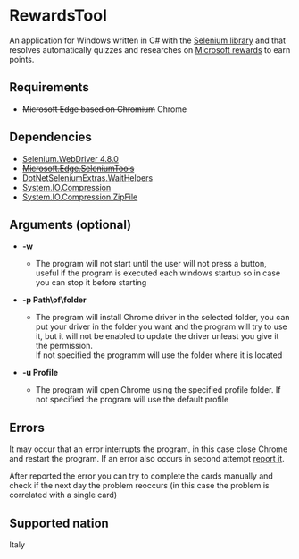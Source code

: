 # RewardsTool
An application for Windows written in C# with the [Selenium library](https://www.selenium.dev/) and that resolves automatically quizzes and researches on [Microsoft rewards](https://account.microsoft.com/rewards/) to earn points.  


## Requirements
  - ~~Microsoft Edge based on Chromium~~ Chrome

## Dependencies
  - [Selenium.WebDriver 4.8.0](https://www.nuget.org/packages/Selenium.WebDriver/4.8.0?_src=template)
  - ~~[Microsoft.Edge.SeleniumTools](https://www.nuget.org/packages/Microsoft.Edge.SeleniumTools/3.141.2?_src=template)~~
  - [DotNetSeleniumExtras.WaitHelpers](https://www.nuget.org/packages/DotNetSeleniumExtras.WaitHelpers/3.11.0?_src=template)
  - [System.IO.Compression](https://www.nuget.org/packages/System.IO.Compression/4.3.0?_src=template)
  - [System.IO.Compression.ZipFile](https://www.nuget.org/packages/System.IO.Compression.ZipFile/4.3.0?_src=template)

## Arguments (optional)

  - **-w**
    - The program will not start until the user will not press a button, useful if the program is executed each windows startup so in case you can stop it before starting
    

  - **-p Path\of\folder**
    - The program will install Chrome driver in the selected folder, you can put your driver in the folder you want and the program will try to use it, but it will not be enabled to update the driver unleast you give it the permission.  
    If not specified the programm will use the folder where it is located


- **-u Profile**
    - The program will open Chrome using the specified profile folder. If not specified the program will use the default profile
    
## Errors
It may occur that an error interrupts the program, in this case close Chrome and restart the program. If an error also occurs in second attempt [report it](https://github.com/Metgraph/RewardsTool/issues).

After reported the error you can try to complete the cards manually and check if the next day the problem reoccurs (in this case the problem is correlated with a single card)

## Supported nation
Italy

